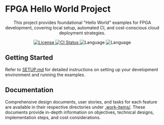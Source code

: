 # FPGA Hello World Project

<p align="center">
This project provides foundational "Hello World" examples for FPGA development, covering local setup, automated CI, and cost-conscious cloud deployment strategies.
</p>

<p align="center">
    <a href="https://github.com/betsalel-williamson/fpga-hello-world/blob/main/LICENSE">
        <img alt="License" src="https://img.shields.io/github/license/betsalel-williamson/fpga-hello-world?style=flat-square&color=blue">
    </a>
    <a href="https://github.com/betsalel-williamson/fpga-hello-world/actions/workflows/ci.yml">
        <img alt="CI Status" src="https://github.com/betsalel-williamson/fpga-hello-world/actions/workflows/fpga-ci.yaml/badge.svg">
    </a>
    <img alt="Language" src="https://img.shields.io/github/languages/count/betsalel-williamson/fpga-hello-world?style=flat-square">
    <img alt="Language" src="https://img.shields.io/github/languages/top/betsalel-williamson/fpga-hello-world?style=flat-square">
</p>

## Getting Started

Refer to [SETUP.md](SETUP.md) for detailed instructions on setting up your development environment and running the examples.

## Documentation

Comprehensive design documents, user stories, and tasks for each feature are available in their respective directories under [.work-items/](.work-items/). These documents provide in-depth information on objectives, technical designs, implementation steps, and cost considerations.